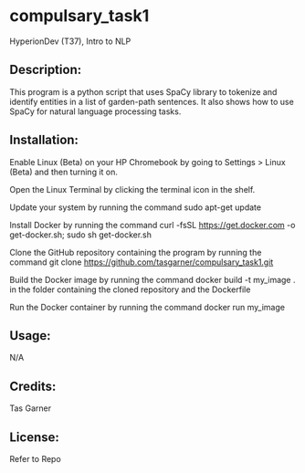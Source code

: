 # compulsary_task1
HyperionDev (T37), Intro to NLP

## Description:
This program is a python script that uses SpaCy library to tokenize and identify entities in a list of garden-path sentences. It also shows how to use SpaCy for natural language processing tasks.


## Installation:
Enable Linux (Beta) on your HP Chromebook by going to Settings > Linux (Beta) and then turning it on.

Open the Linux Terminal by clicking the terminal icon in the shelf.

Update your system by running the command sudo apt-get update

Install Docker by running the command curl -fsSL https://get.docker.com -o get-docker.sh; sudo sh get-docker.sh

Clone the GitHub repository containing the program by running the command git clone https://github.com/tasgarner/compulsary_task1.git

Build the Docker image by running the command docker build -t my_image . in the folder containing the cloned repository and the Dockerfile

Run the Docker container by running the command docker run my_image


## Usage:
N/A

## Credits:
Tas Garner

## License:
Refer to Repo
